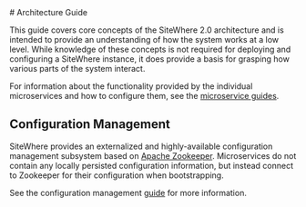 <Seo/>
# Architecture Guide

This guide covers core concepts of the SiteWhere 2.0 architecture and is intended
to provide an understanding of how the system works at a low level. While knowledge
of these concepts is not required for deploying and configuring a SiteWhere instance,
it does provide a basis for grasping how various parts of the system interact.

For information about the functionality provided by the individual microservices
and how to configure them, see the [microservice guides](../microservices/).

## Configuration Management

SiteWhere provides an externalized and highly-available configuration management
subsystem based on [Apache Zookeeper](https://zookeeper.apache.org/). Microservices
do not contain any locally persisted configuration information, but instead
connect to Zookeeper for their configuration when bootstrapping.

See the configuration management [guide](./configuration-management.md) for more information.
